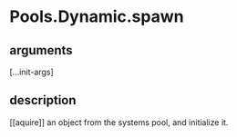 # Pools.Dynamic.spawn

## arguments

[...init-args]

## description

[[aquire]] an object from the systems pool, and initialize it.
